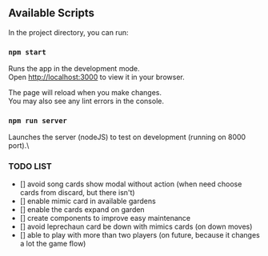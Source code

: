 ## Available Scripts
In the project directory, you can run:

### `npm start`
Runs the app in the development mode.\
Open [http://localhost:3000](http://localhost:3000) to view it in your browser.

The page will reload when you make changes.\
You may also see any lint errors in the console.

### `npm run server`
Launches the server (nodeJS) to test on development (running on 8000 port).\

### TODO LIST

- [] avoid song cards show modal without action (when need choose cards from discard, but there isn't)
- [] enable mimic card in available gardens
- [] enable the cards expand on garden
- [] create components to improve easy maintenance
- [] avoid leprechaun card be down with mimics cards (on down moves)
- [] able to play with more than two players (on future, because it changes a lot the game flow)